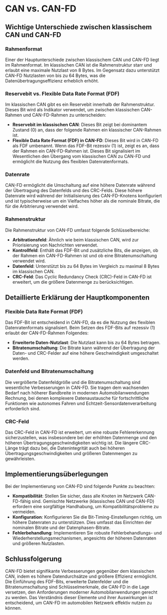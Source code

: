 # CAN vs. CAN-FD

## Wichtige Unterschiede zwischen klassischem CAN und CAN-FD

### Rahmenformat

Einer der Hauptunterschiede zwischen klassischem CAN und CAN-FD liegt im Rahmenformat. Im klassischen CAN ist die Rahmenstruktur starr und erlaubt eine maximale Nutzlast von 8 Bytes. Im Gegensatz dazu unterstützt CAN-FD Nutzlasten von bis zu 64 Bytes, was die Datenübertragungseffizienz erheblich erhöht.

### Reservebit vs. Flexible Data Rate Format (FDF)

Im klassischen CAN gibt es ein Reservebit innerhalb der Rahmenstruktur. Dieses Bit wird als Indikator verwendet, um zwischen klassischen CAN-Rahmen und CAN-FD-Rahmen zu unterscheiden:

- **Reservebit im klassischen CAN**: Dieses Bit zeigt bei dominantem Zustand (0) an, dass der folgende Rahmen ein klassischer CAN-Rahmen ist.
- **Flexible Data Rate Format (FDF) in CAN-FD**: Dieses Bit wird in CAN-FD als FDF umbenannt. Wenn das FDF-Bit rezessiv (1) ist, zeigt es an, dass der Rahmen ein CAN-FD-Rahmen ist. Dieses Bit signalisiert im Wesentlichen den Übergang vom klassischen CAN zu CAN-FD und ermöglicht die Nutzung des flexiblen Datenratenformats.

### Datenrate

CAN-FD ermöglicht die Umschaltung auf eine höhere Datenrate während der Übertragung des Datenfelds und des CRC-Felds. Diese höhere Datenrate wird während der Initialisierung des CAN-FD-Knotens konfiguriert und ist typischerweise um ein Vielfaches höher als die nominale Bitrate, die für die Arbitrierung verwendet wird.

### Rahmenstruktur

Die Rahmenstruktur von CAN-FD umfasst folgende Schlüsselbereiche:

- **Arbitrationsfeld**: Ähnlich wie beim klassischen CAN, wird zur Priorisierung von Nachrichten verwendet.
- **Kontrollfeld**: Enthält das FDF-Bit und zusätzliche Bits, die anzeigen, ob der Rahmen ein CAN-FD-Rahmen ist und ob eine Bitratenumschaltung verwendet wird.
- **Datenfeld**: Unterstützt bis zu 64 Bytes im Vergleich zu maximal 8 Bytes im klassischen CAN.
- **CRC-Feld**: Das Cyclic Redundancy Check (CRC)-Feld in CAN-FD ist erweitert, um die größere Datenmenge zu berücksichtigen.

## Detaillierte Erklärung der Hauptkomponenten

### Flexible Data Rate Format (FDF)

Das FDF-Bit ist entscheidend in CAN-FD, da es die Nutzung des flexiblen Datenratenformats signalisiert. Beim Setzen des FDF-Bits auf rezessiv (1) erlaubt der CAN-FD-Rahmen Folgendes:

- **Erweiterte Daten-Nutzlast**: Die Nutzlast kann bis zu 64 Bytes betragen.
- **Bitratenumschaltung**: Die Bitrate kann während der Übertragung der Daten- und CRC-Felder auf eine höhere Geschwindigkeit umgeschaltet werden.

### Datenfeld und Bitratenumschaltung

Die vergrößerte Datenfeldgröße und die Bitratenumschaltung sind wesentliche Verbesserungen in CAN-FD. Sie tragen dem wachsenden Bedarf nach höherer Bandbreite in modernen Automobilanwendungen Rechnung, bei denen komplexere Datenaustausche für fortschrittliche Funktionen wie autonomes Fahren und Echtzeit-Sensordatenverarbeitung erforderlich sind.

### CRC-Feld

Das CRC-Feld in CAN-FD ist erweitert, um eine robuste Fehlererkennung sicherzustellen, was insbesondere bei der erhöhten Datenmenge und den höheren Übertragungsgeschwindigkeiten wichtig ist. Die längere CRC-Länge trägt dazu bei, die Datenintegrität auch bei höheren Übertragungsgeschwindigkeiten und größeren Datenmengen zu gewährleisten.

## Implementierungsüberlegungen

Bei der Implementierung von CAN-FD sind folgende Punkte zu beachten:

- **Kompatibilität**: Stellen Sie sicher, dass alle Knoten im Netzwerk CAN-FD-fähig sind. Gemischte Netzwerke (klassisches CAN und CAN-FD) erfordern eine sorgfältige Handhabung, um Kompatibilitätsprobleme zu vermeiden.
- **Konfiguration**: Konfigurieren Sie die Bit-Timing-Einstellungen richtig, um höhere Datenraten zu unterstützen. Dies umfasst das Einrichten der nominalen Bitrate und der Datenphasen-Bitrate.
- **Fehlerbehandlung**: Implementieren Sie robuste Fehlerbehandlungs- und Wiederherstellungsmechanismen, angesichts der höheren Datenraten und größeren Nutzlasten.

## Schlussfolgerung

CAN-FD bietet signifikante Verbesserungen gegenüber dem klassischen CAN, indem es höhere Datendurchsätze und größere Effizienz ermöglicht. Die Einführung des FDF-Bits, erweiterte Datenfelder und die Bitratenumschaltung sind Schlüsselmerkmale, die CAN-FD in die Lage versetzen, den Anforderungen moderner Automobilanwendungen gerecht zu werden. Das Verständnis dieser Elemente und ihrer Auswirkungen ist entscheidend, um CAN-FD im automobilen Netzwerk effektiv nutzen zu können.

 